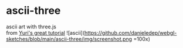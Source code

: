 # ascii-three
ascii art with three.js  
from [Yuri's great tutorial](https://www.youtube.com/watch?v=uO_r3wDfAWo)
![ascii](https://github.com/danieledep/webgl-sketches/blob/main/ascii-three/img/screenshot.png =100x)
